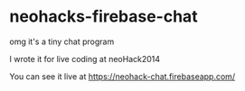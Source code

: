 neohacks-firebase-chat
======================

omg it's a tiny chat program

I wrote it for live coding at neoHack2014

You can see it live at https://neohack-chat.firebaseapp.com/
